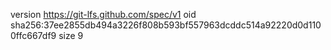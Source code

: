 version https://git-lfs.github.com/spec/v1
oid sha256:37ee2855db494a3226f808b593bf557963dcddc514a92220d0d1100ffc667df9
size 9
